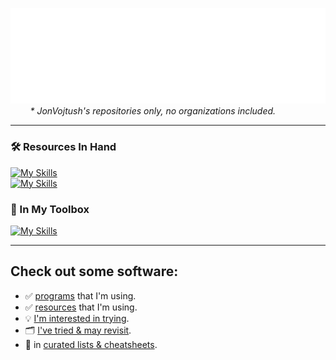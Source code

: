 <!-- Playground: https://metrics.lecoq.io -->
<!-- TODO: https://docs.github.com/en/actions/monitoring-and-troubleshooting-workflows/monitoring-workflows/adding-a-workflow-status-badge -->
![Metrics](/github-metrics.svg)<br />
&nbsp;&nbsp;&nbsp;&nbsp;&nbsp;&nbsp;&nbsp;&nbsp;<i>* JonVojtush's repositories only, no organizations included.</i>

<hr />

### 🛠️ Resources In Hand
[![My Skills](https://skillicons.dev/icons?i=go,postgres,bash,html,css,js,wasm,bootstrap)](https://skillicons.dev)<br>
[![My Skills](https://skillicons.dev/icons?i=git,cloudflare,gcp,vscode)](https://skillicons.dev)

### 🧰 In My Toolbox
[![My Skills](https://skillicons.dev/icons?i=wordpress,jquery,python,sass,mysql,docker,php,django)](https://skillicons.dev)<br>

<hr />

## Check out some software:
- ✅ [programs](https://github.com/stars/JonVojtush/lists/programs-i-use) that I'm using.
- ✅ [resources](https://github.com/stars/JonVojtush/lists/software-extensions-i-use) that I'm using.
- 💡 [I'm interested in trying](https://github.com/stars/JonVojtush/lists/interested-in).
- 🗂️ [I've tried & may revisit](https://github.com/stars/JonVojtush/lists/archives).
- 🧾 in [curated lists & cheatsheets](https://github.com/stars/JonVojtush/lists/lists-cheat-sheets).
